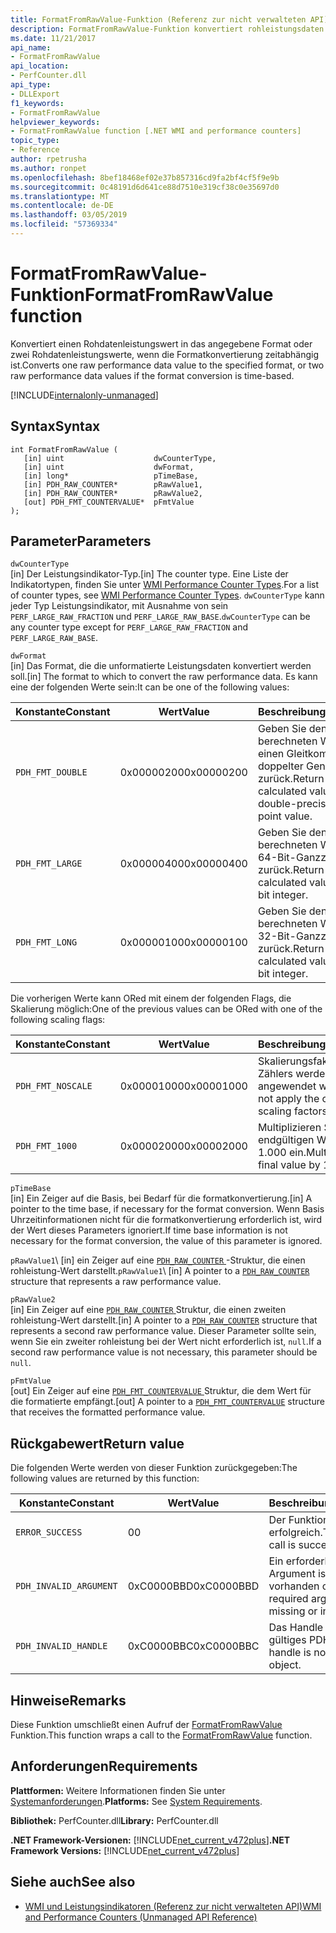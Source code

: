 ```yaml
---
title: FormatFromRawValue-Funktion (Referenz zur nicht verwalteten API)
description: FormatFromRawValue-Funktion konvertiert rohleistungsdaten mehr in einem angegebenen Format.
ms.date: 11/21/2017
api_name:
- FormatFromRawValue
api_location:
- PerfCounter.dll
api_type:
- DLLExport
f1_keywords:
- FormatFromRawValue
helpviewer_keywords:
- FormatFromRawValue function [.NET WMI and performance counters]
topic_type:
- Reference
author: rpetrusha
ms.author: ronpet
ms.openlocfilehash: 8bef18468ef02e37b857316cd9fa2bf4cf5f9e9b
ms.sourcegitcommit: 0c48191d6d641ce88d7510e319cf38c0e35697d0
ms.translationtype: MT
ms.contentlocale: de-DE
ms.lasthandoff: 03/05/2019
ms.locfileid: "57369334"
---
```

# <a name="formatfromrawvalue-function"></a><span data-ttu-id="f061f-103">FormatFromRawValue-Funktion</span><span class="sxs-lookup"><span data-stu-id="f061f-103">FormatFromRawValue function</span></span>
<span data-ttu-id="f061f-104">Konvertiert einen Rohdatenleistungswert in das angegebene Format oder zwei Rohdatenleistungswerte, wenn die Formatkonvertierung zeitabhängig ist.</span><span class="sxs-lookup"><span data-stu-id="f061f-104">Converts one raw performance data value to the specified format, or two raw performance data values if the format conversion is time-based.</span></span> 

[!INCLUDE[internalonly-unmanaged](../../../../includes/internalonly-unmanaged.md)]

## <a name="syntax"></a><span data-ttu-id="f061f-105">Syntax</span><span class="sxs-lookup"><span data-stu-id="f061f-105">Syntax</span></span>

```
int FormatFromRawValue (
   [in] uint                    dwCounterType, 
   [in] uint                    dwFormat, 
   [in] long*                   pTimeBase,
   [in] PDH_RAW_COUNTER*        pRawValue1,
   [in] PDH_RAW_COUNTER*        pRawValue2,
   [out] PDH_FMT_COUNTERVALUE*  pFmtValue
); 
```

## <a name="parameters"></a><span data-ttu-id="f061f-106">Parameter</span><span class="sxs-lookup"><span data-stu-id="f061f-106">Parameters</span></span>

`dwCounterType`\
<span data-ttu-id="f061f-107">[in] Der Leistungsindikator-Typ.</span><span class="sxs-lookup"><span data-stu-id="f061f-107">[in] The counter type.</span></span> <span data-ttu-id="f061f-108">Eine Liste der Indikatortypen, finden Sie unter [WMI Performance Counter Types](/windows/desktop/WmiSdk/wmi-performance-counter-types).</span><span class="sxs-lookup"><span data-stu-id="f061f-108">For a list of counter types, see [WMI Performance Counter Types](/windows/desktop/WmiSdk/wmi-performance-counter-types).</span></span> <span data-ttu-id="f061f-109">`dwCounterType` kann jeder Typ Leistungsindikator, mit Ausnahme von sein `PERF_LARGE_RAW_FRACTION` und `PERF_LARGE_RAW_BASE`.</span><span class="sxs-lookup"><span data-stu-id="f061f-109">`dwCounterType` can be any counter type except for `PERF_LARGE_RAW_FRACTION` and `PERF_LARGE_RAW_BASE`.</span></span> 

`dwFormat`\
<span data-ttu-id="f061f-110">[in] Das Format, die die unformatierte Leistungsdaten konvertiert werden soll.</span><span class="sxs-lookup"><span data-stu-id="f061f-110">[in] The format to which to convert the raw performance data.</span></span> <span data-ttu-id="f061f-111">Es kann eine der folgenden Werte sein:</span><span class="sxs-lookup"><span data-stu-id="f061f-111">It can be one of the following values:</span></span>

|<span data-ttu-id="f061f-112">Konstante</span><span class="sxs-lookup"><span data-stu-id="f061f-112">Constant</span></span>  |<span data-ttu-id="f061f-113">Wert</span><span class="sxs-lookup"><span data-stu-id="f061f-113">Value</span></span>  |<span data-ttu-id="f061f-114">Beschreibung</span><span class="sxs-lookup"><span data-stu-id="f061f-114">Description</span></span> |
|---------|---------|---------|
| `PDH_FMT_DOUBLE` |<span data-ttu-id="f061f-115">0x00000200</span><span class="sxs-lookup"><span data-stu-id="f061f-115">0x00000200</span></span> | <span data-ttu-id="f061f-116">Geben Sie den berechneten Wert als einen Gleitkommawert mit doppelter Genauigkeit zurück.</span><span class="sxs-lookup"><span data-stu-id="f061f-116">Return the calculated value as a double-precision floating point value.</span></span> | 
| `PDH_FMT_LARGE` | <span data-ttu-id="f061f-117">0x00000400</span><span class="sxs-lookup"><span data-stu-id="f061f-117">0x00000400</span></span> | <span data-ttu-id="f061f-118">Geben Sie den berechneten Wert als eine 64-Bit-Ganzzahl zurück.</span><span class="sxs-lookup"><span data-stu-id="f061f-118">Return the calculated value as a 64-bit integer.</span></span> |
| `PDH_FMT_LONG` | <span data-ttu-id="f061f-119">0x00000100</span><span class="sxs-lookup"><span data-stu-id="f061f-119">0x00000100</span></span> | <span data-ttu-id="f061f-120">Geben Sie den berechneten Wert als eine 32-Bit-Ganzzahl zurück.</span><span class="sxs-lookup"><span data-stu-id="f061f-120">Return the calculated value as a 32-bit integer.</span></span> |

<span data-ttu-id="f061f-121">Die vorherigen Werte kann ORed mit einem der folgenden Flags, die Skalierung möglich:</span><span class="sxs-lookup"><span data-stu-id="f061f-121">One of the previous values can be ORed with one of the following scaling flags:</span></span>

|<span data-ttu-id="f061f-122">Konstante</span><span class="sxs-lookup"><span data-stu-id="f061f-122">Constant</span></span>  |<span data-ttu-id="f061f-123">Wert</span><span class="sxs-lookup"><span data-stu-id="f061f-123">Value</span></span>  |<span data-ttu-id="f061f-124">Beschreibung</span><span class="sxs-lookup"><span data-stu-id="f061f-124">Description</span></span> |
|---------|---------|---------|
| `PDH_FMT_NOSCALE` | <span data-ttu-id="f061f-125">0x00001000</span><span class="sxs-lookup"><span data-stu-id="f061f-125">0x00001000</span></span> | <span data-ttu-id="f061f-126">Skalierungsfaktoren des Zählers werden nicht angewendet werden.</span><span class="sxs-lookup"><span data-stu-id="f061f-126">Do not apply the counter's scaling factors.</span></span> |
| `PDH_FMT_1000` | <span data-ttu-id="f061f-127">0x00002000</span><span class="sxs-lookup"><span data-stu-id="f061f-127">0x00002000</span></span> | <span data-ttu-id="f061f-128">Multiplizieren Sie den endgültigen Wert von 1.000 ein.</span><span class="sxs-lookup"><span data-stu-id="f061f-128">Multiply the final value by 1,000.</span></span> | 

`pTimeBase`\
<span data-ttu-id="f061f-129">[in] Ein Zeiger auf die Basis, bei Bedarf für die formatkonvertierung.</span><span class="sxs-lookup"><span data-stu-id="f061f-129">[in] A pointer to the time base, if necessary for the format conversion.</span></span> <span data-ttu-id="f061f-130">Wenn Basis Uhrzeitinformationen nicht für die formatkonvertierung erforderlich ist, wird der Wert dieses Parameters ignoriert.</span><span class="sxs-lookup"><span data-stu-id="f061f-130">If time base information is not necessary for the format conversion, the value of this parameter is ignored.</span></span>

<span data-ttu-id="f061f-131">`pRawValue1`\ [in] ein Zeiger auf eine [ `PDH_RAW_COUNTER` ](/windows/desktop/api/pdh/ns-pdh-_pdh_raw_counter) -Struktur, die einen rohleistung-Wert darstellt.</span><span class="sxs-lookup"><span data-stu-id="f061f-131">`pRawValue1`\ [in] A pointer to a [`PDH_RAW_COUNTER`](/windows/desktop/api/pdh/ns-pdh-_pdh_raw_counter) structure that represents a raw performance value.</span></span>

`pRawValue2`\
<span data-ttu-id="f061f-132">[in] Ein Zeiger auf eine [ `PDH_RAW_COUNTER` ](/windows/desktop/api/pdh/ns-pdh-_pdh_raw_counter) Struktur, die einen zweiten rohleistung-Wert darstellt.</span><span class="sxs-lookup"><span data-stu-id="f061f-132">[in] A pointer to a [`PDH_RAW_COUNTER`](/windows/desktop/api/pdh/ns-pdh-_pdh_raw_counter) structure that represents a second raw performance value.</span></span> <span data-ttu-id="f061f-133">Dieser Parameter sollte sein, wenn Sie ein zweiter rohleistung bei der Wert nicht erforderlich ist, `null`.</span><span class="sxs-lookup"><span data-stu-id="f061f-133">If a second raw performance value is not necessary, this parameter should be `null`.</span></span>

`pFmtValue`\
<span data-ttu-id="f061f-134">[out] Ein Zeiger auf eine [ `PDH_FMT_COUNTERVALUE` ](/windows/desktop/api/pdh/ns-pdh-_pdh_fmt_countervalue) Struktur, die dem Wert für die formatierte empfängt.</span><span class="sxs-lookup"><span data-stu-id="f061f-134">[out] A pointer to a [`PDH_FMT_COUNTERVALUE`](/windows/desktop/api/pdh/ns-pdh-_pdh_fmt_countervalue) structure that receives the formatted performance value.</span></span>

## <a name="return-value"></a><span data-ttu-id="f061f-135">Rückgabewert</span><span class="sxs-lookup"><span data-stu-id="f061f-135">Return value</span></span>

<span data-ttu-id="f061f-136">Die folgenden Werte werden von dieser Funktion zurückgegeben:</span><span class="sxs-lookup"><span data-stu-id="f061f-136">The following values are returned by this function:</span></span>

|<span data-ttu-id="f061f-137">Konstante</span><span class="sxs-lookup"><span data-stu-id="f061f-137">Constant</span></span>  |<span data-ttu-id="f061f-138">Wert</span><span class="sxs-lookup"><span data-stu-id="f061f-138">Value</span></span>  |<span data-ttu-id="f061f-139">Beschreibung</span><span class="sxs-lookup"><span data-stu-id="f061f-139">Description</span></span>  |
|---------|---------|---------|
| `ERROR_SUCCESS` | <span data-ttu-id="f061f-140">0</span><span class="sxs-lookup"><span data-stu-id="f061f-140">0</span></span> | <span data-ttu-id="f061f-141">Der Funktionsaufruf ist erfolgreich.</span><span class="sxs-lookup"><span data-stu-id="f061f-141">The function call is successful.</span></span> |
| `PDH_INVALID_ARGUMENT` | <span data-ttu-id="f061f-142">0xC0000BBD</span><span class="sxs-lookup"><span data-stu-id="f061f-142">0xC0000BBD</span></span> | <span data-ttu-id="f061f-143">Ein erforderliches Argument ist nicht vorhanden oder falsch.</span><span class="sxs-lookup"><span data-stu-id="f061f-143">A required argument is missing or incorrect.</span></span> | 
| `PDH_INVALID_HANDLE` | <span data-ttu-id="f061f-144">0xC0000BBC</span><span class="sxs-lookup"><span data-stu-id="f061f-144">0xC0000BBC</span></span> | <span data-ttu-id="f061f-145">Das Handle ist kein gültiges PDH-Objekt.</span><span class="sxs-lookup"><span data-stu-id="f061f-145">The handle is not a valid PDH object.</span></span> |

## <a name="remarks"></a><span data-ttu-id="f061f-146">Hinweise</span><span class="sxs-lookup"><span data-stu-id="f061f-146">Remarks</span></span>

<span data-ttu-id="f061f-147">Diese Funktion umschließt einen Aufruf der [FormatFromRawValue](https://docs.microsoft.com/previous-versions/dotnet/netframework-3.0/ms231047%28v=vs.85%29) Funktion.</span><span class="sxs-lookup"><span data-stu-id="f061f-147">This function wraps a call to the [FormatFromRawValue](https://docs.microsoft.com/previous-versions/dotnet/netframework-3.0/ms231047%28v=vs.85%29) function.</span></span>

## <a name="requirements"></a><span data-ttu-id="f061f-148">Anforderungen</span><span class="sxs-lookup"><span data-stu-id="f061f-148">Requirements</span></span>

 <span data-ttu-id="f061f-149">**Plattformen:** Weitere Informationen finden Sie unter [Systemanforderungen](../../../../docs/framework/get-started/system-requirements.md).</span><span class="sxs-lookup"><span data-stu-id="f061f-149">**Platforms:** See [System Requirements](../../../../docs/framework/get-started/system-requirements.md).</span></span>

 <span data-ttu-id="f061f-150">**Bibliothek:** PerfCounter.dll</span><span class="sxs-lookup"><span data-stu-id="f061f-150">**Library:** PerfCounter.dll</span></span>

 <span data-ttu-id="f061f-151">**.NET Framework-Versionen:** [!INCLUDE[net_current_v472plus](../../../../includes/net-current-v472plus.md)]</span><span class="sxs-lookup"><span data-stu-id="f061f-151">**.NET Framework Versions:** [!INCLUDE[net_current_v472plus](../../../../includes/net-current-v472plus.md)]</span></span>

## <a name="see-also"></a><span data-ttu-id="f061f-152">Siehe auch</span><span class="sxs-lookup"><span data-stu-id="f061f-152">See also</span></span>

- [<span data-ttu-id="f061f-153">WMI und Leistungsindikatoren (Referenz zur nicht verwalteten API)</span><span class="sxs-lookup"><span data-stu-id="f061f-153">WMI and Performance Counters (Unmanaged API Reference)</span></span>](index.md)